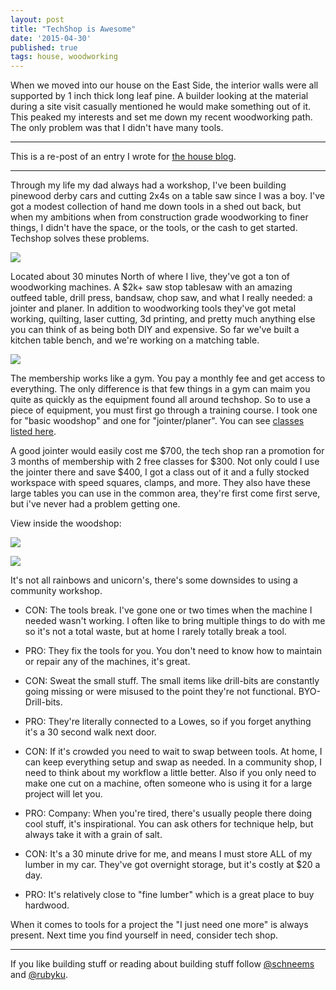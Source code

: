```yaml
---
layout: post
title: "TechShop is Awesome"
date: '2015-04-30'
published: true
tags: house, woodworking
---
```


When we moved into our house on the East Side, the interior walls were all supported by 1 inch thick long leaf pine. A builder looking at the material during a site visit casually mentioned he would make something out of it. This peaked my interests and
set me down my recent woodworking path. The only problem was that I didn't have many tools.

---

This is a re-post of an entry I wrote for [the house blog](https://helloschneeman.tumblr.com/post/117605399410/techshop-is-awesome).

---


Through my life my dad always had a workshop, I've been building pinewood derby cars and cutting 2x4s on a table saw since I was a boy. I've got a modest collection of hand me down tools in a shed out back, but when my ambitions when from construction grade woodworking to finer things, I didn't have the space, or the tools, or the cash to get started. Techshop solves these problems.

![](https://www.roundrocktexas.gov/main/wp-content/uploads/2015/03/techshop-logo.png)

Located about 30 minutes North of where I live, they've got a ton of woodworking machines. A $2k+ saw stop tablesaw with an amazing outfeed table, drill press, bandsaw, chop saw, and what I really needed: a jointer and planer. In addition to woodworking tools they've got metal working, quilting, laser cutting, 3d printing, and pretty much anything else you can think of as being both DIY and expensive. So far we've built a kitchen table bench, and we're working on a matching table.

![](https://www.dropbox.com/s/8xg43pj05x4s96y/2015-03-11%2020.02.10.jpg?raw=1)

The membership works like a gym. You pay a monthly fee and get access to everything. The only difference is that few things in a gym can maim you quite as quickly as the equipment found all around techshop. So to use a piece of equipment, you must first go through a training course. I took one for "basic woodshop" and one for "jointer/planer". You can see [classes listed here](https://www.techshop.ws/take_classes.html?storeId=11).


A good jointer would easily cost me $700, the tech shop ran a promotion for 3 months of membership with 2 free classes for $300. Not only could I use the jointer there and save $400, I got a class out of it and a fully stocked workspace with speed squares, clamps, and more. They also have these large tables you can use in the common area, they're first come first serve, but i've never had a problem getting one.

View inside the woodshop:

![](https://www.dropbox.com/s/v50qrkki4db7ii8/2015-02-25%2014.13.50.jpg?raw=1)

![](https://www.dropbox.com/s/gdlc3q8r3n46umi/2015-02-28%2016.33.37.jpg?raw=1)


It's not all rainbows and unicorn's, there's some downsides to using a community workshop.


- CON: The tools break. I've gone one or two times when the machine I needed wasn't working. I often like to bring multiple things to do with me so it's not a total waste, but at home I rarely totally break a tool.

- PRO: They fix the tools for you. You don't need to know how to maintain or repair any of the machines, it's great.

- CON: Sweat the small stuff. The small items like drill-bits are constantly going missing or were misused to the point they're not functional. BYO-Drill-bits.

- PRO: They're literally connected to a Lowes, so if you forget anything it's a 30 second walk next door.


- CON: If it's crowded you need to wait to swap between tools. At home, I can keep everything setup and swap as needed. In a community shop, I need to think about my workflow a little better. Also if you only need to make one cut on a machine, often someone who is using it for a large project will let you.

- PRO: Company: When you're tired, there's usually people there doing cool stuff, it's inspirational. You can ask others for technique help, but always take it with a grain of salt.

- CON: It's a 30 minute drive for me, and means I must store ALL of my lumber in my car. They've got overnight storage, but it's costly at $20 a day.

- PRO: It's relatively close to "fine lumber" which is a great place to buy hardwood.

When it comes to tools for a project the "I just need one more" is always present. Next time you find yourself in need, consider tech shop.

---
If you like building stuff or reading about building stuff follow [@schneems](https://ruby.social/@Schneems) and [@rubyku](https://twitter.com/rubyku).

